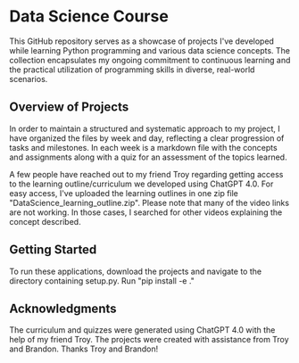 # Data Science Course

This GitHub repository serves as a showcase of projects I've developed while learning Python programming and various data science concepts. The collection encapsulates my ongoing commitment to continuous learning and the practical utilization of programming skills in diverse, real-world scenarios.

## Overview of Projects

In order to maintain a structured and systematic approach to my project, I have organized the files by week and day, reflecting a clear progression of tasks and milestones. In each week is a markdown file with the concepts and assignments along with a quiz for an assessment of the topics learned.

A few people have reached out to my friend Troy regarding getting access to the learning outline/curriculum we developed using ChatGPT 4.0. For easy access, I've uploaded the learning outlines in one zip file "DataScience_learning_outline.zip". Please note that many of the video links are not working. In those cases, I searched for other videos explaining the concept described.

## Getting Started

To run these applications, download the projects and navigate to the directory containing setup.py. Run "pip install -e ."

## Acknowledgments

The curriculum and quizzes were generated using ChatGPT 4.0 with the help of my friend Troy. The projects were created with assistance from Troy and Brandon. Thanks Troy and Brandon!
